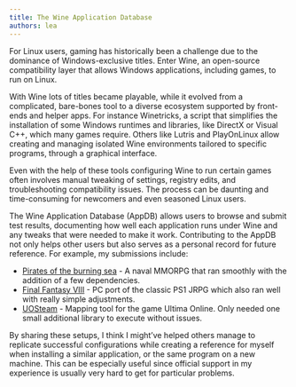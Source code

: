 ```yaml
---
title: The Wine Application Database
authors: lea
---
```


For Linux users, gaming has historically been a challenge due to the dominance of Windows-exclusive titles.
Enter Wine, an open-source compatibility layer that allows Windows applications, including games, to run on Linux.

<!--truncate-->

With Wine lots of titles became playable, while it evolved from a complicated, bare-bones tool to a diverse ecosystem supported by front-ends and helper apps.
For instance Winetricks, a script that simplifies the installation of some Windows runtimes and libraries, like DirectX or Visual C++, which many games require.
Others like Lutris and PlayOnLinux allow creating and managing isolated Wine environments tailored to specific programs, through a graphical interface.

Even with the help of these tools configuring Wine to run certain games often involves manual tweaking of settings,
registry edits, and troubleshooting compatibility issues. The process can be daunting and time-consuming for newcomers and even seasoned Linux users.

The Wine Application Database (AppDB) allows users to browse and submit test results, documenting how well each
application runs under Wine and any tweaks that were needed to make it work. Contributing to the AppDB not only
helps other users but also serves as a personal record for future reference. For example, my submissions include:

- [Pirates of the burning sea](https://appdb.winehq.org/objectManager.php?sClass=version&iId=10687&iTestingId=89827) - A naval
  MMORPG that ran smoothly with the addition of a few dependencies.
- [Final Fantasy VIII](https://appdb.winehq.org/objectManager.php?sClass=version&iId=30894&iTestingId=86031) - PC port
  of the classic PS1 JRPG which also ran well with really simple adjustments.
- [UOSteam](https://appdb.winehq.org/objectManager.php?sClass=version&iId=34336&iTestingId=100963) - Mapping tool
  for the game Ultima Online. Only needed one small additional library to execute without issues.

By sharing these setups, I think I might’ve helped others manage to replicate successful configurations while
creating a reference for myself when installing a similar application, or the same program on a new machine.
This can be especially useful since official support in my experience is usually very hard to get for particular problems.
